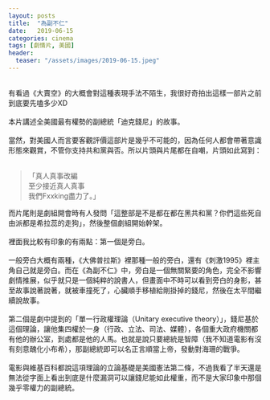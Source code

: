 ```yaml
---
layout: posts
title:  "為副不仁"
date:   2019-06-15
categories: cinema
tags: [劇情片, 美國]
header: 
  teaser: "/assets/images/2019-06-15.jpeg"
---
```

<br>
有看過《大賣空》的大概會對這種表現手法不陌生，我很好奇拍出這樣一部片之前到底要先嗑多少XD<br><br>
本片講述全美國最有權勢的副總統「迪克錢尼」的故事。<br><br>
當然，對美國人而言要客觀評價這部片是幾乎不可能的，因為任何人都會帶著意識形態來觀賞，不管你支持共和黨與否。所以片頭與片尾都在自嘲，片頭如此寫到：<br><br>

> 「真人真事改編<br>
> 至少接近真人真事<br>
> 我們Fxxking盡力了。」<br>
   
而片尾則是劇組開會時有人發問「這整部是不是都在都在黑共和黨？你們這些死自由派都是希拉蕊的走狗」，然後整個劇組開始幹架。<br><br>
裡面我比較有印象的有兩點：第一個是旁白。<br><br>
一般旁白大概有兩種，《大佛普拉斯》裡那種一般的旁白，還有《刺激1995》裡主角自己就是旁白。而在《為副不仁》中，旁白是一個無關緊要的角色，完全不影響劇情推展，似乎就只是一個純粹的說書人，但畫面中不時可以看到旁白的身影，甚至故事說著說著，就被車撞死了，心臟順手移植給剛掛掉的錢尼，然後在太平間繼續說故事。<br><br>
第二個是劇中提到的「單一行政權理論（Unitary executive theory）」，錢尼基於這個理論，讓他集四權於一身（行政、立法、司法、媒體），各個重大政府機關都有他的辦公室，到處都是他的人馬。也就是說只要總統是智障（我不知道電影有沒有刻意醜化小布希），那副總統即可以名正言順當上帝，發動對海珊的戰爭。<br><br>
電影與維基百科都說這項理論的立論基礎是美國憲法第二條，不過我看了半天還是無法從字面上看出到底是什麼漏洞可以讓錢尼能如此權重，而不是大家印象中那個幾乎零權力的副總統。<br><br>
